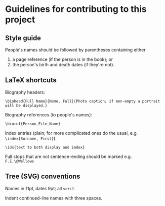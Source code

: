 Guidelines for contributing to this project
===========================================

## Style guide

People's names should be followed by parentheses containing either
1. a page reference (if the person is in the book); or
2. the person's birth and death dates (if they're not).

## LaTeX shortcuts

Biography headers:

	\biohead{Full Name}{Name, Full}{Photo caption; if non-empty a portrait will be displayed.}

Biography references (to people's names):

	\bioref{Person_File_Name}

Index entries (plain; for more complicated ones do the usual, e.g. `\index{Surname, First}`):

	\idx{text to both display and index}

Full stops that are not sentence-ending should be marked e.g. `F.E.\@Wellows`

## Tree (SVG) conventions

Names in 11pt, dates 9pt; all `serif`.

Indent continued-line names with three spaces.
